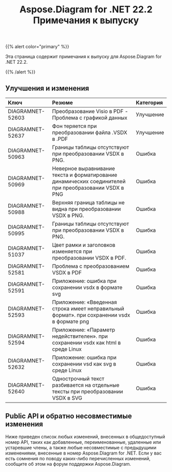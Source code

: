 ﻿---
title: Aspose.Diagram for .NET 22.2 Примечания к выпуску
type: docs
weight: 26
url: /ru/net/aspose-diagram-for-net-22-2-release-notes/
---
{{% alert color="primary" %}} 

Эта страница содержит примечания к выпуску для Aspose.Diagram for .NET 22.2.

{{% /alert %}} 
## **Улучшения и изменения**

|**Ключ**|**Резюме**|**Категория**|
|:- |:- |:- |
|DIAGRAMNET-52603|Преобразование Visio в PDF - Проблема с графикой данных|Улучшение|
|DIAGRAMNET-52637|Фон теряется при преобразовании файла .VSDX в .PDF|Улучшение|
|DIAGRAMNET-50963|Границы таблицы отсутствуют при преобразовании VSDX в PNG.|Ошибка|
|DIAGRAMNET-50969|Неверное выравнивание текста и форматирование динамических соединителей при преобразовании VSDX в PNG|Ошибка|
|DIAGRAMNET-50988|Верхняя граница таблицы не видна при преобразовании VSDX в PNG.|Ошибка|
|DIAGRAMNET-50995|Границы таблицы отсутствуют при преобразовании VSDX в PNG.|Ошибка|
|DIAGRAMNET-51037|Цвет рамки и заголовков изменяется при преобразовании VSDX в PDF.|Ошибка|
|DIAGRAMNET-52581|Проблема с преобразованием VSDX в PDF|Ошибка|
|DIAGRAMNET-52591|Приложение: ошибка при сохранении vsdx в формате svg|Ошибка|
|DIAGRAMNET-52593|Приложение: «Введенная строка имеет неправильный формат». при сохранении vsdx в формате png|Ошибка|
|DIAGRAMNET-52594|Приложение: «Параметр недействителен». при сохранении vsdx как html в среде Linux|Ошибка|
|DIAGRAMNET-52632|Приложение: ошибка при сохранении vsd как svg в среде Linux|Ошибка|
|DIAGRAMNET-52640|Однострочный текст разбивается на отдельные тексты при преобразовании VSDX в SVG|Ошибка|

## **Public API и обратно несовместимые изменения**
Ниже приведен список любых изменений, внесенных в общедоступный номер API, таких как добавленные, переименованные, удаленные или устаревшие члены, а также любые несовместимые с предыдущими изменениями, внесенные в номер Aspose.Diagram for .NET. Если у вас есть сомнения по поводу каких-либо перечисленных изменений, сообщите об этом на форум поддержки Aspose.Diagram.
